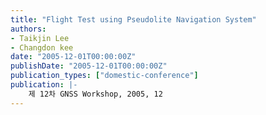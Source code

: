 ```yaml
---
title: "Flight Test using Pseudolite Navigation System"
authors:
- Taikjin Lee
- Changdon kee
date: "2005-12-01T00:00:00Z"
publishDate: "2005-12-01T00:00:00Z"
publication_types: ["domestic-conference"]
publication: |-
    제 12차 GNSS Workshop, 2005, 12
---
```

